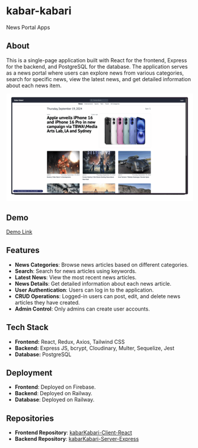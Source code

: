 # kabar-kabari

News Portal Apps

## About

This is a single-page application built with React for the frontend, Express for the backend, and PostgreSQL for the database. The application serves as a news portal where users can explore news from various categories, search for specific news, view the latest news, and get detailed information about each news item.

![Demo GIF](assets/ezgif-4-d140ea11ea.gif)

## Demo

[Demo Link](https://kabarkabari.ainurrofiq.site)

## Features

-   **News Categories**: Browse news articles based on different categories.
-   **Search**: Search for news articles using keywords.
-   **Latest News**: View the most recent news articles.
-   **News Details**: Get detailed information about each news article.
-   **User Authentication**: Users can log in to the application.
-   **CRUD Operations**: Logged-in users can post, edit, and delete news articles they have created.
-   **Admin Control**: Only admins can create user accounts.

## Tech Stack

-   **Frontend:** React, Redux, Axios, Tailwind CSS
-   **Backend:** Express JS, bcrypt, Cloudinary, Multer, Sequelize, Jest
-   **Database:** PostgreSQL

## Deployment

-   **Frontend**: Deployed on Firebase.
-   **Backend**: Deployed on Railway.
-   **Database**: Deployed on Railway.

## Repositories

-   **Frontend Repository**: [kabarKabari-Client-React](https://github.com/MuhammadAinurR/kabarKabari-Client-React)
-   **Backend Repository**: [kabarKabari-Server-Express](https://github.com/MuhammadAinurR/kabarKabari-Server-Express)
